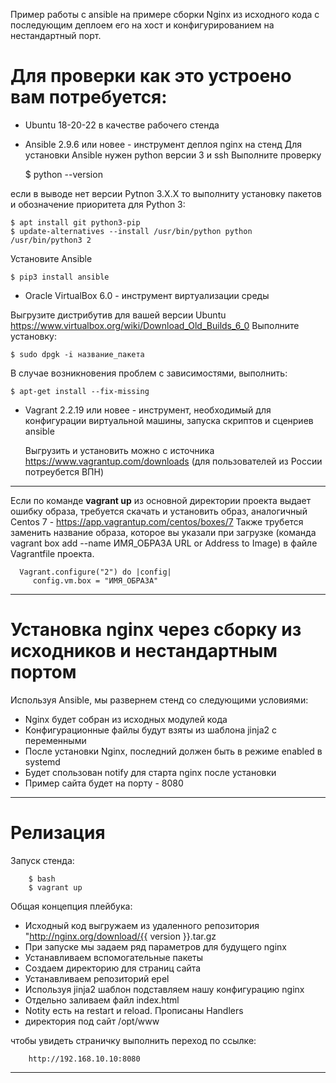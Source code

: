 Пример работы с ansible на примере сборки Nginx из исходного кода с последующим деплоем его на хост и конфигурированием на нестандартный порт.

# Для проверки как это устроено вам потребуется:
- Ubuntu 18-20-22 в качестве рабочего стенда
- Ansible 2.9.6 или новее - инструмент деплоя nginx на стенд
Для установки Ansible нужен python версии 3 и ssh
Выполните проверку 

	$ python --version
	
если в выводе нет версии Pytnon 3.X.X то выполниту установку пакетов и обозначение приоритета для Python 3: 

	$ apt install git python3-pip
	$ update-alternatives --install /usr/bin/python python /usr/bin/python3 2

Установите Ansible

	$ pip3 install ansible

- Oracle VirtualBox 6.0 - инструмент виртуализации среды

Выгрузите дистрибутив для вашей версии Ubuntu 
https://www.virtualbox.org/wiki/Download_Old_Builds_6_0
Выполните установку:

	$ sudo dpgk -i название_пакета

В случае возникновения проблем с зависимостями, выполнить:

	$ apt-get install --fix-missing

- Vagrant 2.2.19 или новее - инструмент, необходимый для конфигурации виртуальной машины, запуска скриптов и сценриев ansible

	Выгрузить и установить можно с  источника https://www.vagrantup.com/downloads (для пользователей из России потреубется ВПН)
	
--------------------------

Если по команде **vagrant up** из основной директории проекта выдает ошибку образа, требуется скачать и установить образ, аналогичный Centos 7 -  https://app.vagrantup.com/centos/boxes/7
Также трубется заменить название образа, которое вы указали при загрузке (команда vagrant box add --name ИМЯ_ОБРАЗА URL or Address to Image) в файле Vagrantfile проекта.

      Vagrant.configure("2") do |config|
         config.vm.box = "ИМЯ_ОБРАЗА"

------------------------------------------------------------

# Установка nginx через сборку из исходников и нестандартным портом

Используя Ansible, мы развернем стенд со следующими условиями:
- Nginx будет собран из исходных модулей кода
- Конфигурационные файлы будут взяты из шаблона jinja2 с переменными
- После установки Nginx, последний должен быть в режиме enabled в systemd
- Будет спользован notify для старта nginx после установки
- Пример сайта будет на порту - 8080

-------------------------------------------------------
# Релизация

Запуск стенда:

		$ bash
		$ vagrant up

Общая концепция плейбука:
- Исходный код выгружаем из удаленного репозитория "http://nginx.org/download/{{ version }}.tar.gz
- При запуске мы задаем ряд параметров для будущего nginx
- Устанавливаем вспомогательные пакеты
- Создаем директорию для страниц сайта
- Устанавливаем репозиторий epel 
- Используя jinja2 шаблон подставляем нашу конфигурацию nginx
- Отдельно заливаем файл index.html
- Notity есть на restart и reload. Прописаны Handlers
- директория под сайт /opt/www

чтобы увидеть страничку выполнить переход по ссылке:

		http://192.168.10.10:8080

---

